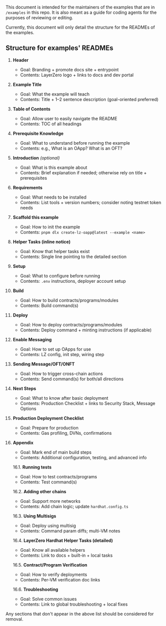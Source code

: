 This document is intended for the maintainers of the examples that are in `/examples` in this repo. It is also meant as a guide for coding agents for the purposes of reviewing or editing.

Currently, this document will only detail the structure for the READMEs of the examples.

## Structure for examples' READMEs

1. **Header**
   - Goal: Branding + promote docs site + entrypoint
   - Contents: LayerZero logo + links to docs and dev portal

2. **Example Title**
   - Goal: What the example will teach
   - Contents: Title + 1–2 sentence description (goal-oriented preferred)

3. **Table of Contents**
   - Goal: Allow user to easily navigate the README
   - Contents: TOC of all headings

4. **Prerequisite Knowledge**
   - Goal: What to understand before running the example
   - Contents: e.g., What is an OApp? What is an OFT?

5. **Introduction** _(optional)_
   - Goal: What is this example about
   - Contents: Brief explanation if needed; otherwise rely on title + prerequisites

6. **Requirements**
   - Goal: What needs to be installed
   - Contents: List tools + version numbers; consider noting testnet token needs

7. **Scaffold this example**
   - Goal: How to init the example
   - Contents: `pnpm dlx create-lz-oapp@latest --example <name>`

8. **Helper Tasks (inline notice)**
   - Goal: Know that helper tasks exist
   - Contents: Single line pointing to the detailed section

9. **Setup**
   - Goal: What to configure before running
   - Contents: `.env` instructions, deployer account setup

10. **Build**
    - Goal: How to build contracts/programs/modules
    - Contents: Build command(s)

11. **Deploy**
    - Goal: How to deploy contracts/programs/modules
    - Contents: Deploy command + minting instructions (if applicable)

12. **Enable Messaging**
    - Goal: How to set up OApps for use
    - Contents: LZ config, init step, wiring step

13. **Sending Message/OFT/ONFT**
    - Goal: How to trigger cross-chain actions
    - Contents: Send command(s) for both/all directions

14. **Next Steps**
    - Goal: What to know after basic deployment
    - Contents: Production Checklist + links to Security Stack, Message Options

15. **Production Deployment Checklist**
    - Goal: Prepare for production
    - Contents: Gas profiling, DVNs, confirmations

16. **Appendix**
    - Goal: Mark end of main build steps
    - Contents: Additional configuration, testing, and advanced info

    16.1. **Running tests**
       - Goal: How to test contracts/programs
       - Contents: Test command(s)

    16.2. **Adding other chains**
       - Goal: Support more networks
       - Contents: Add chain logic; update `hardhat.config.ts`

    16.3. **Using Multisigs**
       - Goal: Deploy using multisig
       - Contents: Command param diffs; multi-VM notes

    16.4. **LayerZero Hardhat Helper Tasks (detailed)**
       - Goal: Know all available helpers
       - Contents: Link to docs + built-in + local tasks

    16.5. **Contract/Program Verification**
       - Goal: How to verify deployments
       - Contents: Per-VM verification doc links

    16.6. **Troubleshooting**
       - Goal: Solve common issues
       - Contents: Link to global troubleshooting + local fixes





Any sections that don't appear in the above list should be considered for removal.